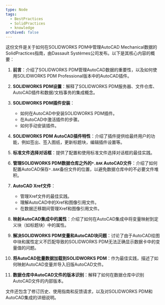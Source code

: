 ```yaml
---
type: Node
tags:
  - BestPractices
  - SolidPractices
  - knowledge
archived: false
---
```



这份文件是关于如何在SOLIDWORKS PDM中管理AutoCAD Mechanical数据的SolidPractices指南，由Dassault Systèmes公司发布。以下是其核心内容的概要：

1. **前言**：介绍了SOLIDWORKS PDM管理AutoCAD数据的重要性，以及如何使用SOLIDWORKS PDM Professional版本中的AutoCAD插件。

2. **SOLIDWORKS PDM设置**：解释了SOLIDWORKS PDM服务器、文件仓库、AutoCAD插件和数据/文档事务的集成概念。

3. **SOLIDWORKS PDM插件安装**：
   - 如何在AutoCAD中安装SOLIDWORKS PDM插件。
   - 在AutoCAD中激活插件的步骤。
   - 如何手动安装插件。

4. **SOLIDWORKS PDM AutoCAD插件特性**：介绍了插件提供给最终用户的功能，例如签出、签入图纸，更新标题块，编辑插件设置等。

5. **标准文件选择对话框**：提供了配置和使用标准文件选择对话框的最佳实践。

6. **管理SOLIDWORKS PDM数据仓库之外的`*.BAK` AutoCAD文件**：介绍了如何配置AutoCAD保存`*.BAK`备份文件的位置，以避免数据仓库中的不必要文件堆积。

7. **AutoCAD Xref文件**：
   - 管理Xref文件的最佳实践。
   - 理解AutoCAD中的Xref和图像引用文件。
   - 在数据迁移期间管理Xref和图像引用文件。

8. **映射AutoCAD集成中的属性**：介绍了如何在AutoCAD集成中将变量映射到定义块（如标题块）中的属性。

9. **解决SOLIDWORKS PDM变量和AutoCAD块问题**：讨论了由于AutoCAD绘图中块和属性定义不匹配导致的SOLIDWORKS PDM无法正确显示数据卡中的变量值的问题。

10. **将AutoCAD批量数据加载到SOLIDWORKS PDM**：作为最佳实践，描述了如何映射AutoCAD变量并导入旧版AutoCAD文件。

11. **数据仓库中AutoCAD文件的版本识别**：解释了如何在数据仓库中识别AutoCAD文件的内部版本。

文件还包含了修订历史、使用指南和反馈请求，以及对SOLIDWORKS PDM和AutoCAD集成的详细说明。